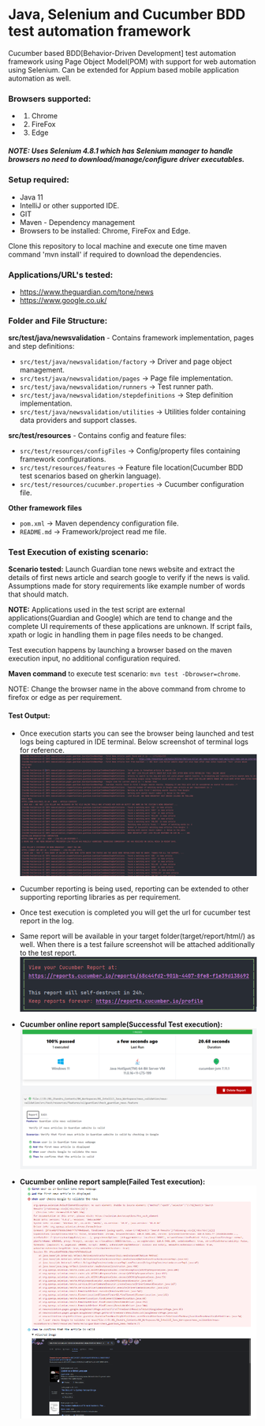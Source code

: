 # Java, Selenium and Cucumber BDD test automation framework

Cucumber based BDD[Behavior-Driven Development] test automation framework using Page Object Model(POM) with support for web automation using Selenium.
Can be extended for Appium based mobile application automation as well. 

### Browsers supported:
-  1. Chrome 
-  2. FireFox
-  3. Edge
##### NOTE: Uses Selenium 4.8.1 which has Selenium manager to handle browsers no need to download/manage/configure driver executables.

### Setup required:
- Java 11
- IntelliJ or other supported IDE.
- GIT
- Maven - Dependency management
- Browsers to be installed: Chrome, FireFox and Edge.

Clone this repository to local machine and execute one time maven command 'mvn install' if required to download the dependencies.

### Applications/URL's tested:
- https://www.theguardian.com/tone/news
- https://www.google.co.uk/

### Folder and File Structure:

**src/test/java/newsvalidation** - Contains framework implementation, pages and step definitions:
*  ```src/test/java/newsvalidation/factory``` -> Driver and page object management.
* ```src/test/java/newsvalidation/pages``` -> Page file implementation.
* ```src/test/java/newsvalidation/runners``` -> Test runner path.
* ```src/test/java/newsvalidation/stepdefinitions``` -> Step definition implementation.
* ```src/test/java/newsvalidation/utilities``` -> Utilities folder containing data providers and support classes.

**src/test/resources** - Contains config and feature files:
*  ```src/test/resources/configFiles``` -> Config/property files containing framework configurations.
* ```src/test/resources/features``` -> Feature file location(Cucumber BDD test scenarios based on gherkin language).
* ```src/test/resources/cucumber.properties``` -> Cucumber configuration file.

**Other framework files**

* ```pom.xml``` -> Maven dependency configuration file.
* ```README.md``` -> Framework/project read me file.





### Test Execution of existing scenario:
**Scenario tested:** Launch Guardian tone news website and extract the details of first news article and search google to verify if the news is valid.
Assumptions made for story requirements like example number of words that should match.

**NOTE:** Applications used in the test script are external applications(Guardian and Google) which are tend to change and the complete UI requirements of these applications are unknown. If script fails, xpath or logic in handling them in page files needs to be changed.

Test execution happens by launching a browser based on the maven execution input, no additional configuration required.

**Maven command** to execute test scenario: `mvn test -Dbrowser=chrome`. 

NOTE: Change the browser name in the above command from chrome to firefox or edge as per requirement.


#### Test Output:
- Once execution starts you can see the browser being launched and test logs being captured in IDE terminal. Below screenshot of terminal logs for reference.
![img.png](documentation/TestExecutionLog.png)

- Cucumber reporting is being used, reporting can be extended to other supporting reporting libraries as per requirement. 
- Once test execution is completed you will get the url for cucumber test report in the log. 
- Same report will be available in your target folder(target/report/html/) as well. When there is a test failure screenshot will be attached additionally to the test report.
![img.png](documentation/CucumberReportUrlInLog.png)

- **Cucumber online report sample(Successful Test execution):**
![img.png](documentation/CucumberPassResultOnlineReport.png)

- **Cucumber online report sample(Failed Test execution):**
![img.png](documentation/CucumberFailResultOnlineReport.png)

